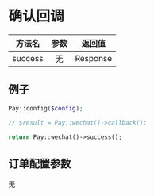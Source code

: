 # 确认回调

|   方法名   | 参数  |   返回值    |
|:-------:|:---:|:--------:|
| success |  无  | Response |

## 例子

```php
Pay::config($config);

// $result = Pay::wechat()->callback();

return Pay::wechat()->success();
```

## 订单配置参数

无
